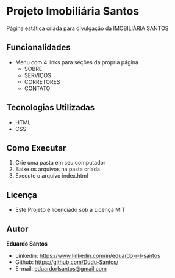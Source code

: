 # Projeto Imobiliária Santos
Página estática criada para divulgação da IMOBILIÁRIA SANTOS 

## Funcionalidades
* Menu com 4 links para seções da própria página
  * SOBRE
  * SERVIÇOS
  * CORRETORES
  * CONTATO 

## Tecnologias Utilizadas
* HTML
* CSS

## Como Executar
1. Crie uma pasta em seu computador
2. Baixe os arquivos na pasta criada
3. Execute o arquivo index.html

## Licença
* Este Projeto é licenciado sob a Licença MIT

## Autor
**Eduardo Santos**
  * Linkedin: https://www.linkedin.com/in/eduardo-r-l-santos
  * Github: https://github.com/Dudu-Santos/
  * E-mail: eduardorlsantos@gmail.com
